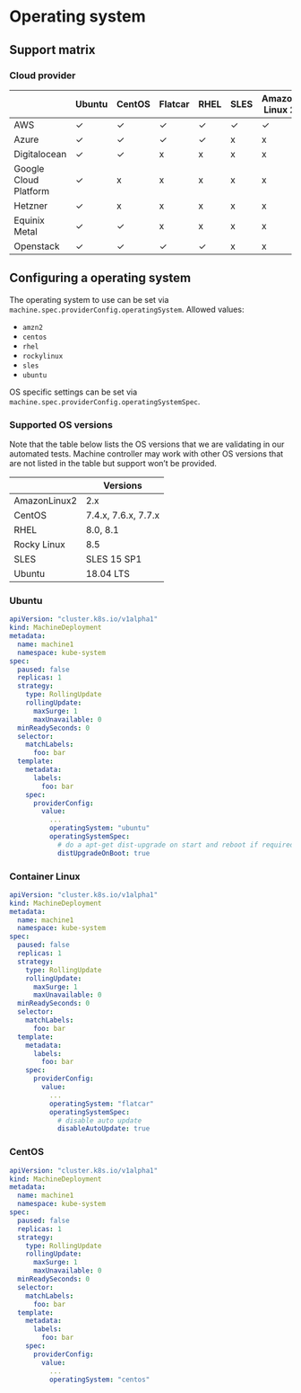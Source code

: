 # Operating system

## Support matrix

### Cloud provider

|   | Ubuntu | CentOS | Flatcar | RHEL | SLES | Amazon Linux 2 | Rocky Linux |
|---|---|---|---|---|---|---|---|
| AWS | ✓ | ✓ | ✓ | ✓ | ✓ | ✓ | ✓ |
| Azure | ✓ | ✓ | ✓ | ✓ | x | x | ✓ |
| Digitalocean  | ✓ | ✓ | x | x | x | x | ✓ |
| Google Cloud Platform | ✓ | x | x | x | x | x | x |
| Hetzner | ✓ | x | x | x | x | x | ✓ |
| Equinix Metal | ✓ | ✓ | x | x | x | x | x |
| Openstack | ✓ | ✓ | ✓ | ✓ | x | x | ✓ |

## Configuring a operating system

The operating system to use can be set via `machine.spec.providerConfig.operatingSystem`.
Allowed values:
- `amzn2`
- `centos`
- `rhel`
- `rockylinux`
- `sles`
- `ubuntu`

OS specific settings can be set via `machine.spec.providerConfig.operatingSystemSpec`.

### Supported OS versions

Note that the table below lists the OS versions that we are validating in our automated tests.
Machine controller may work with other OS versions that are not listed in the table but support won’t be provided.

|   | Versions |
|---|---|
| AmazonLinux2 | 2.x |
| CentOS | 7.4.x, 7.6.x, 7.7.x |
| RHEL | 8.0, 8.1 |
| Rocky Linux | 8.5 |
| SLES |  SLES 15 SP1 |
| Ubuntu | 18.04 LTS |

### Ubuntu

```yaml
apiVersion: "cluster.k8s.io/v1alpha1"
kind: MachineDeployment
metadata:
  name: machine1
  namespace: kube-system
spec:
  paused: false
  replicas: 1
  strategy:
    type: RollingUpdate
    rollingUpdate:
      maxSurge: 1
      maxUnavailable: 0
  minReadySeconds: 0
  selector:
    matchLabels:
      foo: bar
  template:
    metadata:
      labels:
        foo: bar
    spec:
      providerConfig:
        value:
          ...
          operatingSystem: "ubuntu"
          operatingSystemSpec:
            # do a apt-get dist-upgrade on start and reboot if required
            distUpgradeOnBoot: true
```

### Container Linux

```yaml
apiVersion: "cluster.k8s.io/v1alpha1"
kind: MachineDeployment
metadata:
  name: machine1
  namespace: kube-system
spec:
  paused: false
  replicas: 1
  strategy:
    type: RollingUpdate
    rollingUpdate:
      maxSurge: 1
      maxUnavailable: 0
  minReadySeconds: 0
  selector:
    matchLabels:
      foo: bar
  template:
    metadata:
      labels:
        foo: bar
    spec:
      providerConfig:
        value:
          ...
          operatingSystem: "flatcar"
          operatingSystemSpec:
            # disable auto update
            disableAutoUpdate: true
```

### CentOS

```yaml
apiVersion: "cluster.k8s.io/v1alpha1"
kind: MachineDeployment
metadata:
  name: machine1
  namespace: kube-system
spec:
  paused: false
  replicas: 1
  strategy:
    type: RollingUpdate
    rollingUpdate:
      maxSurge: 1
      maxUnavailable: 0
  minReadySeconds: 0
  selector:
    matchLabels:
      foo: bar
  template:
    metadata:
      labels:
        foo: bar
    spec:
      providerConfig:
        value:
          ...
          operatingSystem: "centos"
```
